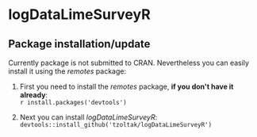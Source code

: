 # logDataLimeSurveyR

## Package installation/update

Currently package is not submitted to CRAN. Nevertheless you can easily install it using the *remotes* package:

1.  First you need to install the *remotes* package, **if you don't have it already**:  
    `r install.packages('devtools')`

2.  Next you can install *logDataLimeSurveyR*: `devtools::install_github('tzoltak/logDataLimeSurveyR')`
